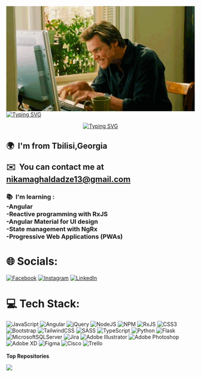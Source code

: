 <!-- ! GIF start -->
<div align="center">
<img src="./images/tumblr_mgsdk6pxdb1rp0vkjo1_500.gif" width="550" align="center">
</div>
<!-- !GIF end -->
 <a href="https://git.io/typing-svg"><img src="https://readme-typing-svg.demolab.com?font=Fira+Code&size=30&duration=5000&pause=7000&center=true&vCenter=true&random=false&width=735&lines=I'm+Nika+Maghaldadze" alt="Typing SVG" /></a>

<p align="center"><a href="https://git.io/typing-svg"><img src="https://readme-typing-svg.demolab.com?font=Fira+Code&size=30&duration=3000&pause=1000&random=false&width=576&lines=Front-end+developer+from+Georgia" alt="Typing SVG" /></a></p>
<div align="start">

<h2>🌍  I'm from Tbilisi,Georgia
</br>

✉️  You can contact me at **nikamaghaldadze13@gmail.com**</br>

<h3>
📚  I'm learning :</br>
    -Angular</br>
    -Reactive programming with RxJS</br>
    -Angular Material for UI design</br>
    -State management with NgRx</br>
    -Progressive Web Applications (PWAs)
</h3>

</h2>
</div>

# 🌐 Socials:

[![Facebook](https://img.shields.io/badge/Facebook-%231877F2.svg?logo=Facebook&logoColor=white)](https://facebook.com/https://www.facebook.com/nika.magaldadze.1) [![Instagram](https://img.shields.io/badge/Instagram-%23E4405F.svg?logo=Instagram&logoColor=white)](https://instagram.com/https://www.instagram.com/nicksonm_/) [![LinkedIn](https://img.shields.io/badge/LinkedIn-%230077B5.svg?logo=linkedin&logoColor=white)](https://linkedin.com/in/https://www.linkedin.com/in/nika-maghaldadze-556345261/)

# 💻 Tech Stack:

![JavaScript](https://img.shields.io/badge/javascript-%23323330.svg?style=for-the-badge&logo=javascript&logoColor=%23F7DF1E) ![Angular](https://img.shields.io/badge/angular-%23DD0031.svg?style=for-the-badge&logo=angular&logoColor=white) ![jQuery](https://img.shields.io/badge/jquery-%230769AD.svg?style=for-the-badge&logo=jquery&logoColor=white) ![NodeJS](https://img.shields.io/badge/node.js-6DA55F?style=for-the-badge&logo=node.js&logoColor=white) ![NPM](https://img.shields.io/badge/NPM-%23CB3837.svg?style=for-the-badge&logo=npm&logoColor=white) ![RxJS](https://img.shields.io/badge/rxjs-%23B7178C.svg?style=for-the-badge&logo=reactivex&logoColor=white) ![CSS3](https://img.shields.io/badge/css3-%231572B6.svg?style=for-the-badge&logo=css3&logoColor=white) ![Bootstrap](https://img.shields.io/badge/bootstrap-%238511FA.svg?style=for-the-badge&logo=bootstrap&logoColor=white) ![TailwindCSS](https://img.shields.io/badge/tailwindcss-%2338B2AC.svg?style=for-the-badge&logo=tailwind-css&logoColor=white) ![SASS](https://img.shields.io/badge/SASS-hotpink.svg?style=for-the-badge&logo=SASS&logoColor=white) ![TypeScript](https://img.shields.io/badge/typescript-%23007ACC.svg?style=for-the-badge&logo=typescript&logoColor=white) ![Python](https://img.shields.io/badge/python-3670A0?style=for-the-badge&logo=python&logoColor=ffdd54) ![Flask](https://img.shields.io/badge/flask-%23000.svg?style=for-the-badge&logo=flask&logoColor=white) ![MicrosoftSQLServer](https://img.shields.io/badge/Microsoft%20SQL%20Server-CC2927?style=for-the-badge&logo=microsoft%20sql%20server&logoColor=white) ![Jira](https://img.shields.io/badge/jira-%230A0FFF.svg?style=for-the-badge&logo=jira&logoColor=white) ![Adobe Illustrator](https://img.shields.io/badge/adobe%20illustrator-%23FF9A00.svg?style=for-the-badge&logo=adobe%20illustrator&logoColor=white) ![Adobe Photoshop](https://img.shields.io/badge/adobe%20photoshop-%2331A8FF.svg?style=for-the-badge&logo=adobe%20photoshop&logoColor=white) ![Adobe XD](https://img.shields.io/badge/Adobe%20XD-470137?style=for-the-badge&logo=Adobe%20XD&logoColor=#FF61F6) ![Figma](https://img.shields.io/badge/figma-%23F24E1E.svg?style=for-the-badge&logo=figma&logoColor=white) ![Cisco](https://img.shields.io/badge/cisco-%23049fd9.svg?style=for-the-badge&logo=cisco&logoColor=black) ![Trello](https://img.shields.io/badge/Trello-%23026AA7.svg?style=for-the-badge&logo=Trello&logoColor=white)
<br /><br />
<b>Top Repositories</b>

<div width="100%" align="center"><a href="https://github.com/NikolozMaghaldadze/UnilabDictionary" align="left"><img align="left" width="45%" src="https://github-readme-stats.vercel.app/api/pin/?username=NikolozMaghaldadze&repo=UnilabDictionary&title_color=ef4444&text_color=3382ed&icon_color=3382ed&bg_color=181824&hide_border=true&locale=en" /></a></div><br /><br /><br /><br /><br /><br /><br />

<!-- <a href="https://github.com/NikolozMaghaldadze/Gultmisani" align="right"><img align="right" width="45%" src="https://github-readme-stats.vercel.app/api/pin/?username=NikolozMaghaldadze&repo=Gultmisani&title_color=ef4444&text_color=3382ed&icon_color=3382ed&bg_color=181824&hide_border=true&locale=en" /></a> -->

